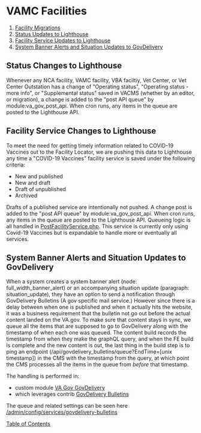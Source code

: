# VAMC Facilities

1. [Facility Migrations](migrations-facility.md#facility-migrations)
2. [Status Updates to Lighthouse](#status-changes-to-lighthouse)
3. [Facility Service Updates to Lighthouse](#facility-service-changes-to-lighthouse)
4. [System Banner Alerts and Situation Updates to GovDelivery](#system-banner-alerts-and-situation-updates-to-govdelivery)



## Status Changes to Lighthouse
Whenever any NCA facility, VAMC facility, VBA faciltiy, Vet Center, or Vet
Center Outstation has a change of "Operating status", "Operating status -
more info", or "Supplemental status" saved in VACMS (whether by an editor, or migration), a change 
is added to the "post API queue" by module:va_gov_post_api. When cron runs, any
items in the queue are posted to the Lighthouse API.

## Facility Service Changes to Lighthouse
To meet the need for getting timely information related to COVID-19 Vaccines out
to the Facility Locator, we are pushing this data to Lighthouse any time a
"COVID-19 Vaccines" facility service is saved under the following criteria:
 - New and published
 - New and draft
 - Draft of unpublished
 - Archived

 Drafts of a published service are intentionally not pushed.  A change post is
added to the "post API queue" by module:va_gov_post_api. When cron runs, any
items in the queue are posted to the Lighthouse API.  Queueing logic is all
handled in [PostFacilityService.php](../docroot/modules/custom/va_gov_post_api/src/Service/PostFacilityService.php).  This service is currently only using Covid-19
Vaccines but is expandable to handle more or eventually all services.


## System Banner Alerts and Situation Updates to GovDelivery

When a system creates a system banner alert (node: full_width_banner_alert) or an accompanying situation update (paragraph: situation_update), they have an option to send a notification through GovDelivery Bulletins (A gov specific mail service.)  However since there is a delay between when one is published and when it actually hits the website, it was a business requirement that the bulletin not go out before the actual content landed on the VA.gov. To make sure that content stays in sync, we queue all the items that are supposed to go to GovDelivery along with the timestamp of when each one was queued. The content build records the timestamp from when they make the graphQL query, and when the FE build is complete and the new content is out, the last thing in the build step is to ping an endpoint (/api/govdelivery_bulletins/queue?EndTime=[unix timestamp]) in the CMS with the timestamp from the query, at which point the CMS processes all the items in the queue from *before* that timestamp.

The handling is performed in:
  * custom module [VA Gov GovDelivery](https://github.com/department-of-veterans-affairs/va.gov-cms/tree/main/docroot/modules/custom/va_gov_govdelivery)
  * which leverages contrib [GovDelivery Bulletins](https://www.drupal.org/project/govdelivery_bulletins)

  The queue and related settings can be seen here [/admin/config/services/govdelivery-bulletins](https://prod.cms.va.gov/admin/config/services/govdelivery-bulletins)

[Table of Contents](../README.md)

